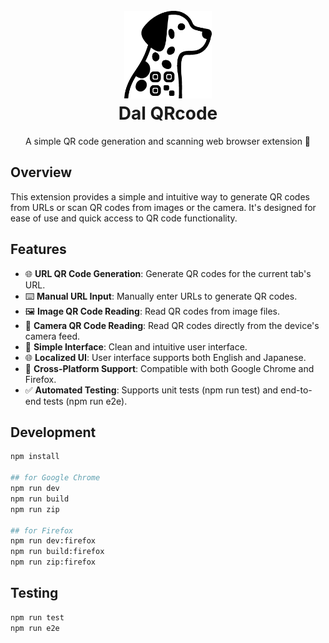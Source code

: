<h1 align="center">
  <br>
  <a href="https://github.com/yama07/dal-qrcode">
    <img src="src/assets/icon.svg" alt="Dal QRcode" width="140">
  </a>
  <br>
  Dal QRcode
  <br>
</h1>

<p align="center">A simple QR code generation and scanning web browser extension 🐾</p>

## Overview

This extension provides a simple and intuitive way to generate QR codes from URLs or scan QR codes from images or the camera. It's designed for ease of use and quick access to QR code functionality.

## Features

- 🌐 **URL QR Code Generation**: Generate QR codes for the current tab's URL.
- ⌨️ **Manual URL Input**: Manually enter URLs to generate QR codes.
- 🖼 **Image QR Code Reading**: Read QR codes from image files.
- 📸 **Camera QR Code Reading**: Read QR codes directly from the device's camera feed.
- 🐶 **Simple Interface**: Clean and intuitive user interface.
- 🌐 **Localized UI**: User interface supports both English and Japanese.
- 🐾 **Cross-Platform Support**: Compatible with both Google Chrome and Firefox.
- ✅ **Automated Testing**: Supports unit tests (npm run test) and end-to-end tests (npm run e2e).

## Development

```sh
npm install

## for Google Chrome
npm run dev
npm run build
npm run zip

## for Firefox
npm run dev:firefox
npm run build:firefox
npm run zip:firefox
```

## Testing

```sh
npm run test
npm run e2e
```
